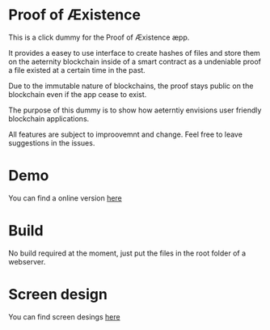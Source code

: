 # Proof of Æxistence
This is a click dummy for the Proof of Æxistence æpp.

It provides a easey to use interface to create hashes of files and store them on the aeternity blockchain inside of a smart contract as a undeniable proof a file existed at a certain time in the past.

Due to the immutable nature of blockchains, the proof stays public on the blockchain even if the app cease to exist.

The purpose of this dummy is to show how aeterntiy envisions user friendly blockchain applications.

All features are subject to improovemnt and change. Feel free to leave suggestions in the issues.

# Demo

You can find a online version [here](https://aeternity.github.io/aepp-aexistence)

# Build

No build required at the moment, just put the files in the root folder of a webserver.

# Screen design

You can find screen desings [here](https://github.com/aeternity/aepp-prototypes/blob/master/base-aepp/proof-of-aexistence.md)



